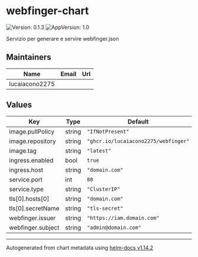 # webfinger-chart

![Version: 0.1.3](https://img.shields.io/badge/Version-0.1.3-informational?style=flat-square) ![AppVersion: 1.0](https://img.shields.io/badge/AppVersion-1.0-informational?style=flat-square)

Servizio per generare e servire webfinger.json

## Maintainers

| Name | Email | Url |
| ---- | ------ | --- |
| lucaiacono2275 |  |  |

## Values

| Key | Type | Default | Description |
|-----|------|---------|-------------|
| image.pullPolicy | string | `"IfNotPresent"` |  |
| image.repository | string | `"ghcr.io/lucaiacono2275/webfinger"` |  |
| image.tag | string | `"latest"` |  |
| ingress.enabled | bool | `true` |  |
| ingress.host | string | `"domain.com"` |  |
| service.port | int | `80` |  |
| service.type | string | `"ClusterIP"` |  |
| tls[0].hosts[0] | string | `"domain.com"` |  |
| tls[0].secretName | string | `"tls-secret"` |  |
| webfinger.issuer | string | `"https://iam.domain.com"` |  |
| webfinger.subject | string | `"admin@domain.com"` |  |

----------------------------------------------
Autogenerated from chart metadata using [helm-docs v1.14.2](https://github.com/norwoodj/helm-docs/releases/v1.14.2)

